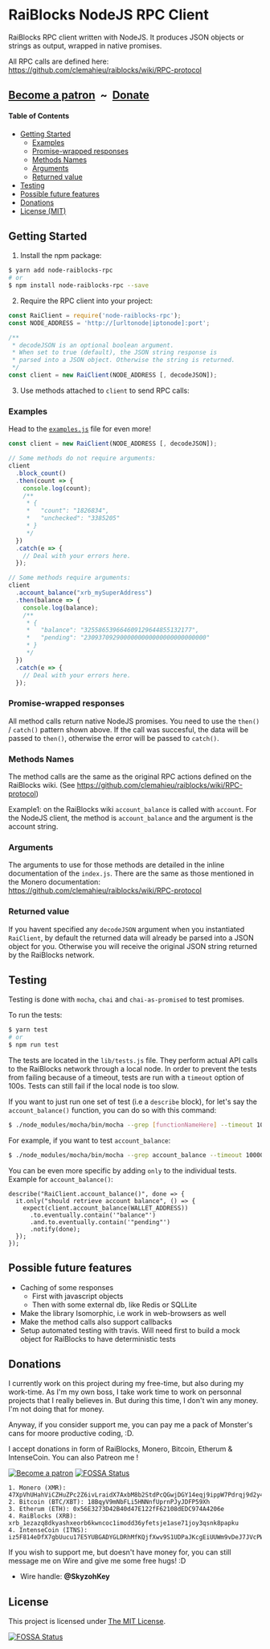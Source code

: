 # RaiBlocks NodeJS RPC Client

RaiBlocks RPC client written with NodeJS.
It produces JSON objects or strings as output, wrapped in
native promises.

All RPC calls are defined here:
https://github.com/clemahieu/raiblocks/wiki/RPC-protocol

## [Become a patron](https://www.patreon.com/bePatron?u=2330345) &nbsp;~&nbsp; [Donate](#donations)

#### Table of Contents

* [Getting Started](#getting-started)
  * [Examples](#examples)
  * [Promise-wrapped responses](#promise--wrapped-responses)
  * [Methods Names](#methods-names)
  * [Arguments](#arguments)
  * [Returned value](#returned-value)
* [Testing](#testing)
* [Possible future features](#possible-future-features)
* [Donations](#donations)
* [License (MIT)](#license)

## Getting Started

1. Install the npm package:

```bash
$ yarn add node-raiblocks-rpc
# or
$ npm install node-raiblocks-rpc --save
```

2. Require the RPC client into your project:

```js
const RaiClient = require('node-raiblocks-rpc');
const NODE_ADDRESS = 'http://[urltonode|iptonode]:port';

/**
 * decodeJSON is an optional boolean argument.
 * When set to true (default), the JSON string response is
 * parsed into a JSON object. Otherwise the string is returned.
 */
const client = new RaiClient(NODE_ADDRESS [, decodeJSON]);
```

3. Use methods attached to `client` to send RPC calls:

### Examples

Head to the [`examples.js`](examples.js) file for even more!

```js
const client = new RaiClient(NODE_ADDRESS [, decodeJSON]);

// Some methods do not require arguments:
client
  .block_count()
  .then(count => {
    console.log(count);
    /**
     * {
     *   "count": "1826834",
     *   "unchecked": "3385205"
     * }
     */
  })
  .catch(e => {
    // Deal with your errors here.
  });

// Some methods require arguments:
client
  .account_balance("xrb_mySuperAddress")
  .then(balance => {
    console.log(balance);
    /**
     * {
     *   "balance": "325586539664609129644855132177",
     *   "pending": "2309370929000000000000000000000000"
     * }
     */
  })
  .catch(e => {
    // Deal with your errors here.
  });
```

### Promise-wrapped responses

All method calls return native NodeJS promises. You need to use the
`then()` / `catch()` pattern shown above. If the call was succesful,
the data will be passed to `then()`, otherwise the error will be passed
to `catch()`.

### Methods Names

The method calls are the same as the original RPC actions defined
on the RaiBlocks wiki.
(See https://github.com/clemahieu/raiblocks/wiki/RPC-protocol)

Example1: on the RaiBlocks wiki `account_balance` is called with `account`.
For the NodeJS client, the method is `account_balance` and the argument is the account string.

### Arguments

The arguments to use for those methods are detailed in the inline documentation of
the `index.js`. There are the same as those mentioned in the Monero documentation:
https://github.com/clemahieu/raiblocks/wiki/RPC-protocol

### Returned value

If you havent specified any `decodeJSON` argument when you
instantiated `RaiClient`, by default the returned data will already be parsed
into a JSON object for you. Otherwise you will receive the original JSON string
returned by the RaiBlocks network.

## Testing

Testing is done with `mocha`, `chai` and `chai-as-promised` to test promises.

To run the tests:

```bash
$ yarn test
# or
$ npm run test
```

The tests are located in the `lib/tests.js` file. They perform actual API calls to the RaiBlocks network through a local node. In order to prevent the tests from failing because of a timeout, tests are run with a `timeout` option of 100s. Tests can still fail if the local node is too slow.

If you want to just run one set of test (i.e a `describe` block), for let's say the `account_balance()` function, you can do so with this command:

```bash
$ ./node_modules/mocha/bin/mocha --grep [functionNameHere] --timeout 10000
```

For example, if you want to test `account_balance`:

```bash
$ ./node_modules/mocha/bin/mocha --grep account_balance --timeout 10000
```

You can be even more specific by adding `only` to the individual tests. Example for `account_balance()`:

```
describe("RaiClient.account_balance()", done => {
  it.only("should retrieve account balance", () => {
    expect(client.account_balance(WALLET_ADDRESS))
      .to.eventually.contain('"balance"')
      .and.to.eventually.contain('"pending"')
      .notify(done);
  });
});
```

## Possible future features

* Caching of some responses
  * First with javascript objects
  * Then with some external db, like Redis or SQLLite
* Make the library Isomorphic, i.e work in web-browsers as well
* Make the method calls also support callbacks
* Setup automated testing with travis. Will need first to build a mock object for RaiBlocks to have deterministic tests

## Donations

I currently work on this project during my free-time, but also during my work-time. As I'm my own boss, I take work time to work on personnal projects that I really believes in. But during this time, I don't win any money. I'm not doing that for money.

Anyway, if you consider support me, you can pay me a pack of Monster's cans for moore productive coding, :D.

I accept donations in form of RaiBlocks, Monero, Bitcoin, Etherum & IntenseCoin. You can also Patreon me !

[![Become a patron](https://i.imgur.com/oWouhEe.png)](https://www.patreon.com/bePatron?u=2330345)
[![FOSSA Status](https://app.fossa.io/api/projects/git%2Bgithub.com%2FSkyzohKey%2Fnode-raiblocks-rpc.svg?type=shield)](https://app.fossa.io/projects/git%2Bgithub.com%2FSkyzohKey%2Fnode-raiblocks-rpc?ref=badge_shield)

```
1. Monero (XMR): 47XpVhUHahViCZHuZPc2Z6ivLraidX7AxbM8b2StdPcQGwjDGY14eqj9ippW7Pdrqj9d2y4xvwChzePQAqG1NvqQ775FKxg
2. Bitcoin (BTC/XBT): 18BqyV9mNbFLi5HNNnfUprnPJyJDFP59Xh
3. Etherum (ETH): 0x56E3273D42B40d47E122fF62108dEDC974A4206e
4. RaiBlocks (XRB): xrb_1ezazq8dkyashxeorb6kwncoc1imodd36yfetsje1ase71joy3qsnk8papku
4. IntenseCoin (ITNS): iz5F814eDfX7gbUucu17E5YUBGADYGLDRhMfKQjfXwv9S1UDPaJKcgEiUUWm9vDeJ7JVcPWo7kZRmTFtcVcssc1h28zguw8iE
```

If you wish to support me, but doesn't have money for, you can still message me on Wire and give me some free hugs! :D

* Wire handle: **@SkyzohKey**

## License

This project is licensed under [The MIT License](LICENSE).


[![FOSSA Status](https://app.fossa.io/api/projects/git%2Bgithub.com%2FSkyzohKey%2Fnode-raiblocks-rpc.svg?type=large)](https://app.fossa.io/projects/git%2Bgithub.com%2FSkyzohKey%2Fnode-raiblocks-rpc?ref=badge_large)